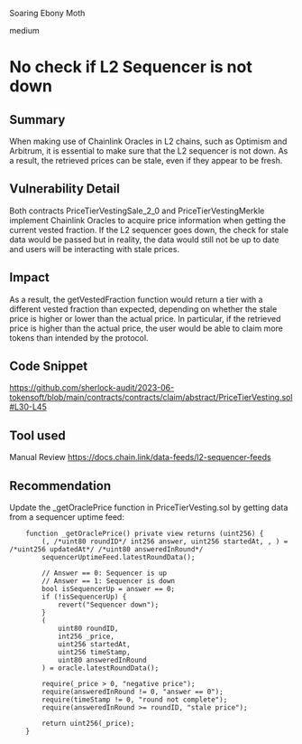 Soaring Ebony Moth

medium

# No check if L2 Sequencer is not down

## Summary
When making use of Chainlink Oracles in L2 chains, such as Optimism and Arbitrum, it is essential to make sure that the L2 sequencer is not down. As a result, the retrieved prices can be stale, even if they appear to be fresh.
## Vulnerability Detail
Both contracts PriceTierVestingSale_2_0 and PriceTierVestingMerkle implement Chainlink Oracles to acquire price information when getting the current vested fraction. If the L2 sequencer goes down, the check for stale data would be passed but in reality, the data would still not be up to date and users will be interacting with stale prices.
## Impact
As a result, the getVestedFraction function would return a tier with a different vested fraction than expected, depending on whether the stale price is higher or lower than the actual price.
In particular, if the retriеved price is higher than the actual price, the user would be able to claim more tokens than intended by the protocol. 
## Code Snippet
https://github.com/sherlock-audit/2023-06-tokensoft/blob/main/contracts/contracts/claim/abstract/PriceTierVesting.sol#L30-L45
## Tool used

Manual Review
https://docs.chain.link/data-feeds/l2-sequencer-feeds

## Recommendation
Update the _getOraclePrice function in PriceTierVesting.sol by getting data from a sequencer uptime feed:
```solidity
    function _getOraclePrice() private view returns (uint256) {
        (, /*uint80 roundID*/ int256 answer, uint256 startedAt, , ) = /*uint256 updatedAt*/ /*uint80 answeredInRound*/
        sequencerUptimeFeed.latestRoundData();

        // Answer == 0: Sequencer is up
        // Answer == 1: Sequencer is down
        bool isSequencerUp = answer == 0;
        if (!isSequencerUp) {
            revert("Sequencer down");
        }
        (
            uint80 roundID,
            int256 _price,
            uint256 startedAt,
            uint256 timeStamp,
            uint80 answeredInRound
        ) = oracle.latestRoundData();

        require(_price > 0, "negative price");
        require(answeredInRound != 0, "answer == 0");
        require(timeStamp != 0, "round not complete");
        require(answeredInRound >= roundID, "stale price");

        return uint256(_price);
    }
```